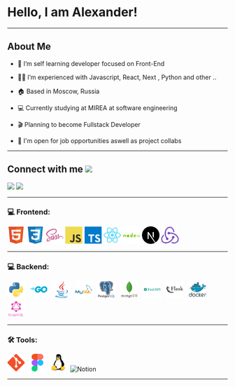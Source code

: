 
  

# Hello, I am Alexander!

---

  <h2> About Me </h2>

- 📖 I’m self learning developer focused on Front-End

- 👨‍💻 I’m experienced with Javascript, React, Next , Python and other ..

- 🏠 Based in Moscow, Russia

- 💻 Currently studying at MIREA at software engineering 

- 🎬 Planning to become Fullstack Developer

- 💬 I'm open for job opportunities aswell as project collabs

---
<h2> Connect with me <img src='https://raw.githubusercontent.com/ShahriarShafin/ShahriarShafin/main/Assets/handshake.gif' width="80px"> </h2>

<a href="mailto:alexsandr.ryzhkov04@gmail.com"><img src='https://user-images.githubusercontent.com/5141132/50740364-7ea80880-1217-11e9-8faf-2348e31beedd.png' width="50px"></a>
<a href="https://t.me/@AlexsRyz"><img src='https://user-images.githubusercontent.com/49933115/139837223-bf23d3a9-4638-4e17-994a-ac8678d5f517.png' width="50px"></a> 

  

---

  

### 💻 Frontend:
  

<div>
<img  src="https://github.com/devicons/devicon/blob/master/icons/html5/html5-original.svg"  title="html5"  alt="html5"  width="40"  height="40"/>
<img  src="https://github.com/devicons/devicon/blob/master/icons/css3/css3-original.svg"  title="css"  alt="css"  width="40"  height="40"/>
<img  src="https://github.com/devicons/devicon/blob/master/icons/sass/sass-original.svg"  title="sass"  alt="sass"  width="40"  height="40"/>
<img  src="https://github.com/devicons/devicon/blob/master/icons/javascript/javascript-original.svg"  title="JavaScript"  alt="JavaScript"  width="40"  height="40"/>
<img  src="https://github.com/devicons/devicon/blob/master/icons/typescript/typescript-plain.svg"  title="Typescript"  alt="Typescript"  width="40"  height="40"/>
<img  src="https://github.com/devicons/devicon/blob/master/icons/react/react-original.svg"  title="react"  alt="react"  width="40"  height="40"/>
<img  src="https://github.com/devicons/devicon/blob/master/icons/nodejs/nodejs-plain-wordmark.svg"  title="nodejs"  alt="nodejs"  width="40"  height="40"/>
<img  src="https://github.com/devicons/devicon/blob/master/icons/nextjs/nextjs-original.svg"  title="next"  alt="next"  width="40"  height="40"/>
<img  src="https://github.com/devicons/devicon/blob/master/icons/redux/redux-original.svg"  title="redux"  alt="redux"  width="40"  height="40"/>
</div>

  

---

  ### 💻 Backend:


<div>
<img  src="https://github.com/devicons/devicon/blob/master/icons/python/python-original.svg"  title="python"  alt="python"  width="40"  height="40"/>
&nbsp
<img  src="https://github.com/devicons/devicon/blob/master/icons/go/go-original-wordmark.svg"  title="go"  alt="go"  width="40"  height="40"/>
&nbsp
<img  src="https://github.com/devicons/devicon/blob/master/icons/java/java-original.svg"  title="java"  alt="java"  width="40"  height="40"/>
&nbsp
<img  src="https://github.com/devicons/devicon/blob/master/icons/mysql/mysql-original-wordmark.svg"  title="mysql"  alt="mysql"  width="40"  height="40"/>
&nbsp
<img  src="https://github.com/devicons/devicon/blob/master/icons/postgresql/postgresql-original-wordmark.svg"  title="postgresql"  alt="postgresql"  width="40"  height="40"/>
&nbsp
<img  src="https://github.com/devicons/devicon/blob/master/icons/mongodb/mongodb-original-wordmark.svg"  title="mongodb"  alt="mongodb"  width="40"  height="40"/>
&nbsp
<img  src="https://github.com/devicons/devicon/blob/master/icons/fastapi/fastapi-original-wordmark.svg"  title="fastapi"  alt="fastapi"  width="40"  height="40"/>
&nbsp
<img  src="https://github.com/devicons/devicon/blob/master/icons/flask/flask-original-wordmark.svg"  title="flask"  alt="flask"  width="40"  height="40"/>
&nbsp
<img  src="https://github.com/devicons/devicon/blob/master/icons/docker/docker-original-wordmark.svg"  title="docker"  alt="docekr"  width="40"  height="40"/>
&nbsp
<img  src="https://github.com/devicons/devicon/blob/master/icons/graphql/graphql-plain-wordmark.svg"  title="graphql"  alt="graphql"  width="40"  height="40"/>
&nbsp
</div>

  

---

### 🛠 Tools:

  

<div>
<img  src="https://github.com/devicons/devicon/blob/master/icons/git/git-original.svg"  title="git"  alt="git"  width="40"  height="40"/>&nbsp;
<img  src="https://github.com/devicons/devicon/blob/master/icons/figma/figma-original.svg"  title="figma"  alt="figma"  width="40"  height="40"/>&nbsp;
<img  src="https://github.com/devicons/devicon/blob/master/icons/linux/linux-original.svg"  title="linux"  alt="linux"  width="40"  height="40"/>&nbsp;
<img  src="https://upload.wikimedia.org/wikipedia/commons/e/e9/Notion-logo.svg"  title="Notion"  alt="Notion"  width="40"  height="40"/>&nbsp;
</div>

  

---  

